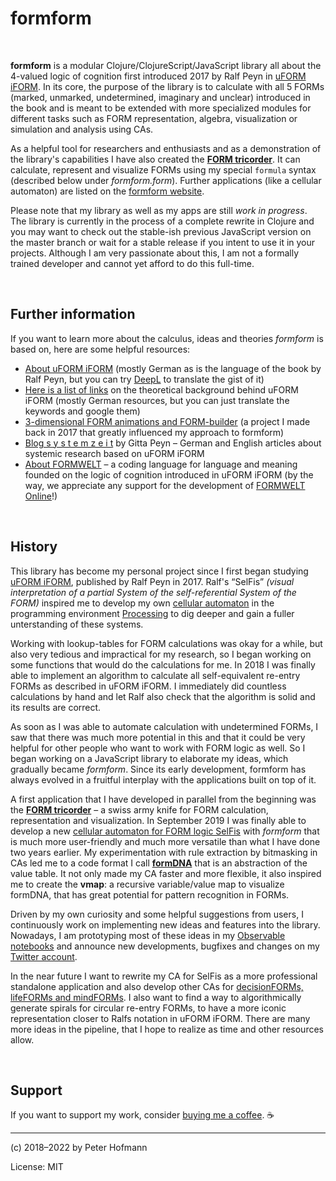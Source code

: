 # formform

<br/>

**formform** is a modular Clojure/ClojureScript/JavaScript library all about the 4-valued logic of cognition first introduced 2017 by Ralf Peyn in [uFORM iFORM](https://uformiform.info). In its core, the purpose of the library is to calculate with all 5 FORMs (marked, unmarked, undetermined, imaginary and unclear) introduced in the book and is meant to be extended with more specialized modules for different tasks such as FORM representation, algebra, visualization or simulation and analysis using CAs.

As a helpful tool for researchers and enthusiasts and as a demonstration of the library's capabilities I have also created the [**FORM tricorder**](https://github.com/formsandlines/form-tricorder). It can calculate, represent and visualize FORMs using my special `formula` syntax (described below under *formform.form*). Further applications (like a cellular automaton) are listed on the [formform website](https://formform.dev).

Please note that my library as well as my apps are still *work in progress*. The library is currently in the process of a complete rewrite in Clojure and you may want to check out the stable-ish previous JavaScript version on the master branch or wait for a stable release if you intent to use it in your projects. Although I am very passionate about this, I am not a formally trained developer and cannot yet afford to do this full-time.


<br/>

## Further information

If you want to learn more about the calculus, ideas and theories *formform* is based on, here are some helpful resources:

- [About uFORM iFORM](https://uformiform.info) (mostly German as is the language of the book by Ralf Peyn, but you can try [DeepL](https://www.deepl.com/translator) to translate the gist of it)
- [Here is a list of links](https://uformiform.info/#section_recommendations) on the theoretical background behind uFORM iFORM (mostly German resources, but you can just translate the keywords and google them)
- [3-dimensional FORM animations and FORM-builder](https://uformiform.info/animations) (a project I made back in 2017 that greatly influenced my approach to formform)
- [Blog s y s t e m z e i t](https://carl-auer-akademie.com/blogs/systemzeit/) by Gitta Peyn – German and English articles about systemic research based on uFORM iFORM
- [About FORMWELT](https://formwelt.info) – a coding language for language and meaning founded on the logic of cognition introduced in uFORM iFORM (by the way, we appreciate any support for the development of [FORMWELT Online](https://formwelt.info/formwelt-online)!)

<br/>

## History

This library has become my personal project since I first began studying [uFORM iFORM](https://uformiform.info), published by Ralf Peyn in 2017. Ralf's “SelFis” *(visual interpretation of a partial System of the self-referential System of the FORM)* inspired me to develop my own [cellular automaton](https://en.wikipedia.org/wiki/Cellular_automaton) in the programming environment [Processing](https://processing.org/) to dig deeper and gain a fuller unterstanding of these systems. 

Working with lookup-tables for FORM calculations was okay for a while, but also very tedious and impractical for my research, so I began working on some functions that would do the calculations for me. In 2018 I was finally able to implement an algorithm to calculate all self-equivalent re-entry FORMs as described in uFORM iFORM. I immediately did countless calculations by hand and let Ralf also check that the algorithm is solid and its results are correct.

As soon as I was able to automate calculation with undetermined FORMs, I saw that there was much more potential in this and that it could be very helpful for other people who want to work with FORM logic as well. So I began working on a JavaScript library to elaborate my ideas, which gradually became *formform*. Since its early development, formform has always evolved in a fruitful interplay with the applications built on top of it.

A first application that I have developed in parallel from the beginning was the [**FORM tricorder**](https://tricorder.formform.dev) – a swiss army knife for FORM calculation, representation and visualization. In September 2019 I was finally able to develop a new [cellular automaton for FORM logic SelFis](https://plotter.formform.dev) with *formform* that is much more user-friendly and much more versatile than what I have done two years earlier. My experimentation with rule extraction by bitmasking in CAs led me to a code format I call [**formDNA**](https://observablehq.com/@formsandlines/the-dna-of-4-valued-forms) that is an abstraction of the value table. It not only made my CA faster and more flexible, it also inspired me to create the **vmap**: a recursive variable/value map to visualize formDNA, that has great potential for pattern recognition in FORMs.

Driven by my own curiosity and some helpful suggestions from users, I continuously work on implementing new ideas and features into the library. Nowadays, I am prototyping most of these ideas in my [Observable notebooks](https://observablehq.com/@formsandlines) and announce new developments, bugfixes and changes on my [Twitter account](https://twitter.com/diagramaniac).

In the near future I want to rewrite my CA for SelFis as a more professional standalone application and also develop other CAs for [decisionFORMs, lifeFORMs and mindFORMs](https://www.carl-auer.de/magazin/systemzeit/how-does-system-function-operate-5). I also want to find a way to algorithmically generate spirals for circular re-entry FORMs, to have a more iconic representation closer to Ralfs notation in uFORM iFORM. There are many more ideas in the pipeline, that I hope to realize as time and other resources allow.

<br/>

## Support

If you want to support my work, consider [buying me a coffee](https://www.buymeacoffee.com/formsandlines). ☕

---

(c) 2018–2022 by Peter Hofmann

License: MIT
